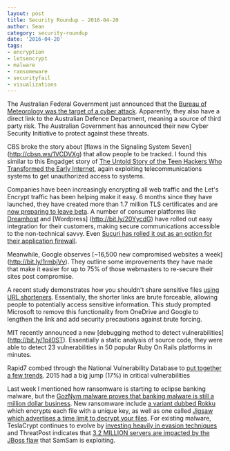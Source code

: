 ```yaml
---
layout: post
title: Security Roundup - 2016-04-20
author: Sean
category: security-roundup
date: '2016-04-20'
tags:
- encryption
- letsencrypt
- malware
- ransomeware
- securityfail
- visualizations
---
```


The Australian Federal Government just announced that the [Bureau of
Meteorology was the target of a cyber attack](http://ab.co/1NlSeMx).
Apparently, they also have a direct link to the Australian Defence
Department, meaning a source of third party risk. The Australian Government
has announced their new Cyber Security Initiative to protect against these
threats.

CBS broke the story about [flaws in the Signaling System Seven]
(http://cbsn.ws/1VCDVXg) that allow people to be tracked. I found this
similar to this Engadget story of [The Untold Story of the Teen Hackers Who
Transformed the Early Internet](http://bit.ly/1WcRevS), again exploiting
telecommunications systems to get unauthorized access to systems.

Companies have been increasingly encrypting all web traffic and the Let's
Encrypt traffic has been helping make it easy. 6 months since they have
launched, they have created more than 1.7 million TLS certificates and are [now
preparing to leave beta](http://bit.ly/1NlJSoj). A number of consumer
platforms like [Dreamhost](http://bit.ly/1STYnfc) and [Wordpress]
(http://bit.ly/20YycdG) have rolled out easy integration for their
customers, making secure communications accessible to the non-technical
savvy. Even [Sucuri has rolled it out as an option for their application
firewall](http://bit.ly/26fGX72).

Meanwhile, Google observes [~16,500 new compromised websites a week]
(http://bit.ly/1rmbjVv). They outline some improvements they have made that
make it easier for up to 75% of those webmasters to re-secure their sites
post compromise.

A recent study demonstrates how you shouldn't share sensitive files [using
URL shorteners](http://bit.ly/26fGhyg). Essentially, the shorter links are
brute forceable, allowing people to potentially access sensitive
information. This study prompted Microsoft to remove this functionality
from OneDrive and Google to lengthen the link and add security precautions
against brute forcing.

MIT recently announced a new [debugging method to detect vulnerabilities]
(http://bit.ly/1pil0ST). Essentially a static analysis of source code, they
were able to detect 23 vulnerabilities in 50 popular Ruby On Rails
platforms in minutes.

Rapid7 combed through the National Vulnerability Database to [put together a
few trends](http://bit.ly/1Sc5fsi). 2015 had a big jump (17%) in critical
vulnerabilities

Last week I mentioned how ransomware is starting to eclipse banking
malware, but the [GozNym malware proves that banking malware is still a
million dollar business](http://bit.ly/1SwpZ0a). New
ransomware include [a variant dubbed Rokku](http://bit.ly/23Kr0a8) which
encrypts each file with a unique key, as well as one called [Jigsaw
which advertises a time limit to decrypt your files](http://ubm.io/22Pbjsg).
For existing malware, TeslaCrypt continues to evolve by [investing heavily in evasion
techniques](http://bit.ly/1SuoGeP) and ThreatPost indicates that [3.2
MILLION servers are impacted by the JBoss flaw](http://bit.ly/1VkNzNM) that
SamSam is exploiting.

